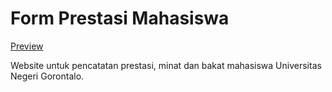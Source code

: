 # Form Prestasi Mahasiswa

[Preview](https://ksl-ung.github.io/form-prestasi-mahasiswa)

Website untuk pencatatan prestasi, minat dan bakat mahasiswa Universitas Negeri Gorontalo.
